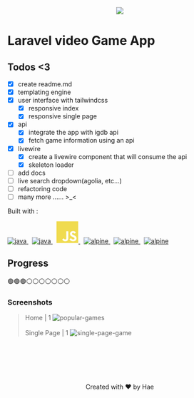 <p align="center"><img src="https://thumbs.gfycat.com/BigheartedAnguishedEasternnewt-size_restricted.gif" /></p>

# Laravel video Game App

## Todos <3
- [x] create readme.md
- [x] templating engine
- [x] user interface with tailwindcss 
    - [x] responsive index
    - [x] responsive single page
- [x] api
    - [x] integrate the app with igdb api
    - [x] fetch game information using an api
- [x] livewire
    - [x] create a livewire component that will consume the api
    - [x] skeleton loader
- [ ] add docs
- [ ] live search dropdown(agolia, etc...)
- [ ] refactoring code
- [ ] many more ...... >_<

Built with : <br>
<p align="left"> 
<a href="https://www.tailwindcss.com" target="_blank"> 
<img src="https://camo.githubusercontent.com/bcd4bda49ef6cd9537db065920f4f4f6ac670eae0e0adf2c5133c19b319f1574/68747470733a2f2f627261646c632e67616c6c65727963646e2e76736173736574732e696f2f657874656e73696f6e732f627261646c632f7673636f64652d7461696c77696e646373732f302e322e302f313535383034303536333634392f4d6963726f736f66742e56697375616c53747564696f2e53657276696365732e49636f6e732e44656661756c74" alt="java" width="50" height="50"/> </a>&nbsp
<a href="https://www.laravel.com" target="_blank"> <img src="https://upload.wikimedia.org/wikipedia/commons/thumb/9/9a/Laravel.svg/985px-Laravel.svg.png" alt="java" width=50" height="50"/> </a>&nbsp
<a href="https://www.developer.mozilla.org/en-US/docs/Web/JavaScript" target="_blank"> 
<img src="https://raw.githubusercontent.com/devicons/devicon/master/icons/javascript/javascript-plain.svg" alt="javascript" width="50" height="50"/> </a>&nbsp
<a href="https://www.alpinejs.dev" target="_blank"> 
<img src="https://avatars.githubusercontent.com/u/59030169?s=280&v=4" alt="alpine" width="50" height="50"/> </a>&nbsp
<a href="#" target="_blank"> 
<img src="https://e7.pngegg.com/pngimages/482/922/png-clipart-application-programming-interface-logo-computer-programming-api-icon-text-logo.png" alt="alpine" width="50" height="50"/> </a>&nbsp
<a href="https://laravel-livewire.com/" target="_blank"> 
<img src="https://laravel-livewire.com/img/twitter.png" alt="alpine" width="50" height="50"/> </a>
</p>

## Progress
🟢🟢🟢⚪⚪⚪⚪⚪⚪⚪ <br>
    
### Screenshots
> Home | 1
![popular-games](https://user-images.githubusercontent.com/106018819/232819602-a0c5f8c2-e136-4bd8-b280-0418f0afda37.png) <br> <br>
> Single Page | 1
![single-page-game](https://user-images.githubusercontent.com/106018819/232823592-1c4d5fe6-247f-4e49-82ce-e34c68ca390a.png)

<br><br><br>


#
<p align="center">
Created with ❤️ by Hae
</p>
